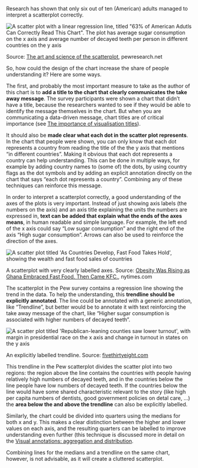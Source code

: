Research has shown that only six out of ten (American) adults managed to interpret a scatterplot correctly.

<p class='center'>
<img src='How%20to%20introduce%20less%20common%20chart%20types%2054daaa496c1540519f56f72f5ba88962/pew-scatterplot.webp' alt='A scatter plot with a linear regression line, titled "63% of American Adutls Can Correctly Read This Chart". The plot has average sugar consumption on the x axis and average number of decayed teeth per person in different countries on the y axis' class='max-600' />
</p>

Source: [The art and science of the scatterplot](https://www.pewresearch.org/fact-tank/2015/09/16/the-art-and-science-of-the-scatterplot/), pewresearch.net

So, how could the design of the chart increase the share of people understanding it? Here are some ways.

The first, and probably the most important measure to take as the author of this chart is to **add a title to the chart that clearly communicates the take away message**. The survey participants were shown a chart that didn’t have a title, because the researchers wanted to see if they would be able to identify the message themselves in the chart. But when you are communicating a data-driven message, chart titles are of critical importance (see <span class='internal-link'>[The importance of visualisation titles](the-importance-of-visualisation-titles)</span>).

It should also be **made clear what each dot in the scatter plot represents**. In the chart that people were shown, you can only know that each dot represents a country from reading the title of the the y axis that mentions “in different countries”. Making it obvious that each dot represents a country can help understanding. This can be done in multiple ways, for example by adding country names to (some of) the dots, by using country flags as the dot symbols and by adding an explicit annotation directly on the chart that says “each dot represents a country”. Combining any of these techniques can reinforce this message.

In order to interpret a scatterplot correctly, a good understanding of the axes of the plots is very important. Instead of just showing axis labels (the numbers on the axis) and an axis title explaining the units the numbers are expressed in, **text can be added that explain what the ends of the axes means**, in human readable and simple language. For example, the left end of the x axis could say “Low sugar consumption” and the right end of the axis “High sugar consumption”. Arrows can also be used to reinforce the direction of the axes.

![A scatter plot titled 'As Countries Develop, Fast Food Takes Hold', showing the wealth and fast food sales of countries](How%20to%20introduce%20less%20common%20chart%20types%2054daaa496c1540519f56f72f5ba88962/nytimes-scatterplot-axes.png)

A scatterplot with very clearly labelled axes. Source: [Obesity Was Rising as Ghana Embraced Fast Food. Then Came KFC.](https://www.nytimes.com/2017/10/02/health/ghana-kfc-obesity.html), nytimes.com

The scatterplot in the Pew survey contains a regression line showing the trend in the data. To help the understanding, this **trendline should be explicitly annotated**. The line could be annotated with a generic annotation, like “Trendline”, but better would be to annotate it with text reinforcing the take away message of the chart, like “Higher sugar consumption is associated with higher numbers of decayed teeth”.

![A scatter plot titled 'Republican-leaning counties saw lower turnout', with margin in presidential race on the x axis and change in turnout in states on the y axis](How%20to%20introduce%20less%20common%20chart%20types%2054daaa496c1540519f56f72f5ba88962/538-trendline.png)

An explicitly labelled trendline. Source: [fivethirtyeight.com](https://fivethirtyeight.com/features/our-51-best-and-weirdest-charts-of-2021/)

This trendline in the Pew scatterplot divides the scatter plot into two regions: the region above the line contains the countries with people having relatively high numbers of decayed teeth, and in the countries below the line people have low numbers of decayed teeth. If the countries below the line would have some shared characteristic relevant to the story (like high per capita numbers of dentists, good government policies on detal care, ...) the **area below the and above the trendline** can also be explicitly labelled.

Similarly, the chart could be divided into quarters using the medians for both x and y. This makes a clear distinction between the higher and lower values on each axis, and the resulting quarters can be labelled to improve understanding even further (this technique is discussed more in detail on the <span class='internal-link'>[Visual annotations: aggregation and distribution](visual-annotations-aggregation-and-distribution)</span>.

Combining lines for the medians and a trendline on the same chart, however, is not advisable, as it will create a cluttered scatterplot.